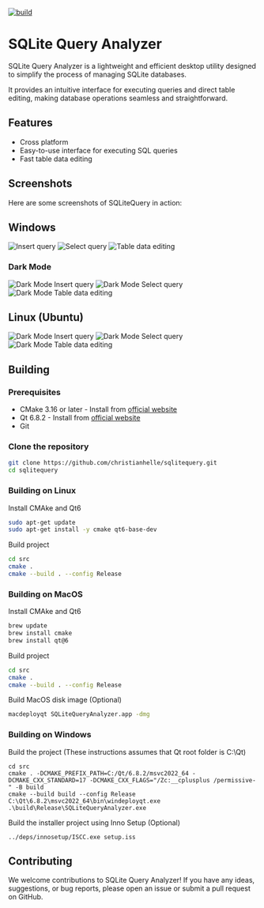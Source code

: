[![build](https://github.com/christianhelle/sqlitequery/actions/workflows/build.yml/badge.svg)](https://github.com/christianhelle/sqlitequery/actions/workflows/build.yml)

# SQLite Query Analyzer

SQLite Query Analyzer is a lightweight and efficient desktop utility designed to simplify the process of managing SQLite databases.

It provides an intuitive interface for executing queries and direct table editing, making database operations seamless and straightforward.

## Features

- Cross platform
- Easy-to-use interface for executing SQL queries
- Fast table data editing

## Screenshots

Here are some screenshots of SQLiteQuery in action:

## Windows

![Insert query](images/query-insert.png)
![Select query](images/query-select.png)
![Table data editing](images/table-data.png)

### Dark Mode

![Dark Mode Insert query](images/dark-query-insert.png)
![Dark Mode Select query](images/dark-query-select.png)
![Dark Mode Table data editing](images/dark-table-data.png)

## Linux (Ubuntu)

![Dark Mode Insert query](images/linux-dark-query-insert.png)
![Dark Mode Select query](images/linux-dark-query-select.png)
![Dark Mode Table data editing](images/linux-dark-table-data.png)

## Building

### Prerequisites

- CMake 3.16 or later - Install from [official website](https://cmake.org/download/)
- Qt 6.8.2 - Install from [official website](https://www.qt.io/download-qt-installer-oss)
- Git

### Clone the repository

```sh
git clone https://github.com/christianhelle/sqlitequery.git
cd sqlitequery
```

### Building on Linux

Install CMAke and Qt6

```sh
sudo apt-get update
sudo apt-get install -y cmake qt6-base-dev
```

Build project

```sh
cd src
cmake .
cmake --build . --config Release
```

### Building on MacOS

Install CMAke and Qt6

```sh
brew update
brew install cmake
brew install qt@6
```

Build project

```sh
cd src
cmake .
cmake --build . --config Release
```

Build MacOS disk image (Optional)

```sh
macdeployqt SQLiteQueryAnalyzer.app -dmg
```

### Building on Windows

Build the project (These instructions assumes that Qt root folder is C:\Qt)

```pwsh
cd src
cmake . -DCMAKE_PREFIX_PATH=C:/Qt/6.8.2/msvc2022_64 -DCMAKE_CXX_STANDARD=17 -DCMAKE_CXX_FLAGS="/Zc:__cplusplus /permissive-" -B build
cmake --build build --config Release
C:\Qt\6.8.2\msvc2022_64\bin\windeployqt.exe .\build\Release\SQLiteQueryAnalyzer.exe
```

Build the installer project using Inno Setup (Optional)

```pwsh
../deps/innosetup/ISCC.exe setup.iss
```

## Contributing

We welcome contributions to SQLite Query Analyzer! If you have any ideas, suggestions, or bug reports, please open an issue or submit a pull request on GitHub.
